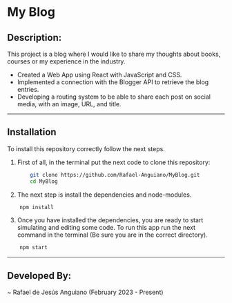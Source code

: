 # My Blog

## Description:
This project is a blog where I would like to share my thoughts about books, courses or my experience in the industry.
- Created a Web App using React with JavaScript and CSS.
- Implemented a connection with the Blogger API to retrieve the blog entries.
- Developing a routing system to be able to share each post on social media, with an image, URL, and title.

---
## Installation
To install this repository correctly follow the next steps.

1. First of all, in the terminal put the next code to clone this repository:

    ```sh
        git clone https://github.com/Rafael-Anguiano/MyBlog.git
        cd MyBlog
    ```

2. The next step is install the dependencies and node-modules.

```sh
    npm install
```

3. Once you have installed the dependencies, you are ready to start simulating and editing some code. To run this app run the next command in the terminal (Be sure you are in the correct directory).

```sh
    npm start
```

---

## Developed By:
~ Rafael de Jesús Anguiano (February 2023 - Present)